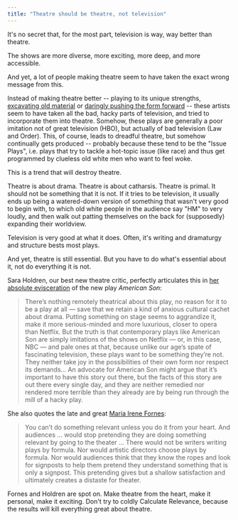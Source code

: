 ```yaml
---
title: "Theatre should be theatre, not television"
---
```


It's no secret that, for the most part, television is way, way better than theatre.

The shows are more diverse, more exciting, more deep, and more accessible.

And yet, a lot of people making theatre seem to have taken the exact wrong message from this.

Instead of making theatre better -- playing to its unique strengths, [excavating old material](http://www.vulture.com/2018/10/theater-oklahoma-where-storm-clouds-loom-above-the-plain.html) or [daringly pushing the form forward](http://www.vulture.com/2018/06/reviewing-fairview-a-play-that-almost-demands-that-i-dont.html) -- these artists seem to have taken all the bad, hacky parts of television, and tried to incorporate them into theatre. Somehow, these plays are generally a poor imitation not of great television (HBO), but actually of bad television (Law and Order). This, of course, leads to dreadful theatre, but somehow continually gets produced -- probably because these tend to be the "Issue Plays", i.e. plays that try to tackle a hot-topic issue (like race) and thus get programmed by clueless old white men who want to feel woke.

This is a trend that will destroy theatre.

Theatre is about drama. Theatre is about catharsis. Theatre is primal. It should not be something that it is not. If it tries to be television, it usually ends up being a watered-down version of something that wasn't very good to begin with, to which old white people in the audience say "HM" to very loudly, and then walk out patting themselves on the back for (supposedly) expanding their worldview.

Television is very good at what it does. Often, it's writing and dramaturgy and structure bests most plays.

And yet, theatre is still essential. But you have to do what's essential about it, not do everything it is not.

Sara Holdren, our best new theatre critic, perfectly articulates this in [her absolute evisceration](http://www.vulture.com/2018/11/theater-review-the-good-intentions-of-american-son.html) of the new play _American Son_:

> There’s nothing remotely theatrical about this play, no reason for it to be a play at all — save that we retain a kind of anxious cultural cachet about drama. Putting something on stage seems to aggrandize it, make it more serious-minded and more luxurious, closer to opera than Netflix. But the truth is that contemporary plays like American Son are simply imitations of the shows on Netflix — or, in this case, NBC — and pale ones at that, because unlike our age’s spate of fascinating television, these plays want to be something they’re not. They neither take joy in the possibilities of their own form nor respect its demands...
> An advocate for American Son might argue that it’s important to have this story out there, but the facts of this story are out there every single day, and they are neither remedied nor rendered more terrible than they already are by being run through the mill of a hacky play.

She also quotes the late and great [Maria Irene Fornes](https://en.wikipedia.org/wiki/Mar%C3%ADa_Irene_Fornés):

> You can’t do something relevant unless you do it from your heart. And audiences … would stop pretending they are doing something relevant by going to the theater … There would not be writers writing plays by formula. Nor would artistic directors choose plays by formula. Nor would audiences think that they know the ropes and look for signposts to help them pretend they understand something that is only a signpost. This pretending gives but a shallow satisfaction and ultimately creates a distaste for theater.

Fornes and Holdren are spot on. Make theatre from the heart, make it personal, make it exciting. Don't try to coldly Calculate Relevance, because the results will kill everything great about theatre.
